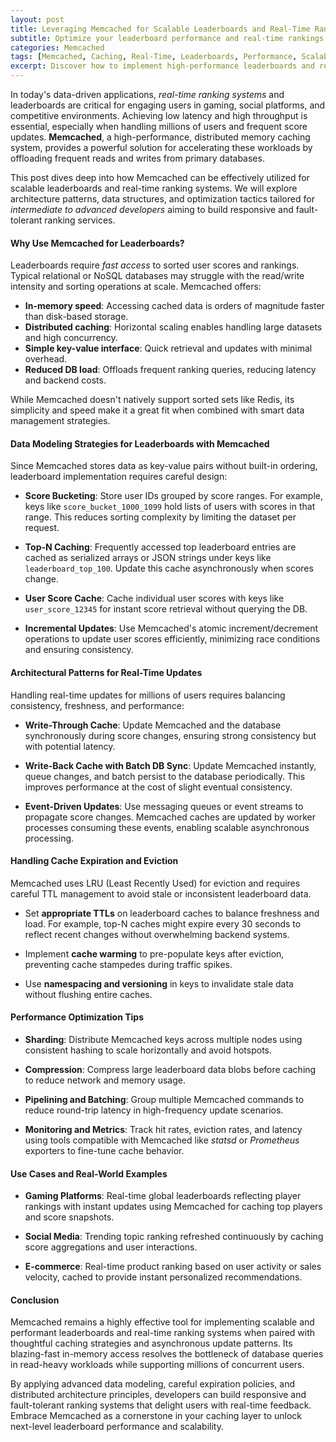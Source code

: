```yaml
---
layout: post
title: Leveraging Memcached for Scalable Leaderboards and Real-Time Ranking Systems
subtitle: Optimize your leaderboard performance and real-time rankings using Memcached caching strategies
categories: Memcached
tags: [Memcached, Caching, Real-Time, Leaderboards, Performance, Scalability, Distributed Systems]
excerpt: Discover how to implement high-performance leaderboards and real-time ranking systems using Memcached. Learn advanced caching techniques for scalability and low latency.
---
```

In today's data-driven applications, *real-time ranking systems* and leaderboards are critical for engaging users in gaming, social platforms, and competitive environments. Achieving low latency and high throughput is essential, especially when handling millions of users and frequent score updates. **Memcached**, a high-performance, distributed memory caching system, provides a powerful solution for accelerating these workloads by offloading frequent reads and writes from primary databases.

This post dives deep into how Memcached can be effectively utilized for scalable leaderboards and real-time ranking systems. We will explore architecture patterns, data structures, and optimization tactics tailored for *intermediate to advanced developers* aiming to build responsive and fault-tolerant ranking services.

#### Why Use Memcached for Leaderboards?

Leaderboards require *fast access* to sorted user scores and rankings. Typical relational or NoSQL databases may struggle with the read/write intensity and sorting operations at scale. Memcached offers:

- **In-memory speed**: Accessing cached data is orders of magnitude faster than disk-based storage.
- **Distributed caching**: Horizontal scaling enables handling large datasets and high concurrency.
- **Simple key-value interface**: Quick retrieval and updates with minimal overhead.
- **Reduced DB load**: Offloads frequent ranking queries, reducing latency and backend costs.

While Memcached doesn't natively support sorted sets like Redis, its simplicity and speed make it a great fit when combined with smart data management strategies.

#### Data Modeling Strategies for Leaderboards with Memcached

Since Memcached stores data as key-value pairs without built-in ordering, leaderboard implementation requires careful design:

- **Score Bucketing**: Store user IDs grouped by score ranges. For example, keys like `score_bucket_1000_1099` hold lists of users with scores in that range. This reduces sorting complexity by limiting the dataset per request.
  
- **Top-N Caching**: Frequently accessed top leaderboard entries are cached as serialized arrays or JSON strings under keys like `leaderboard_top_100`. Update this cache asynchronously when scores change.

- **User Score Cache**: Cache individual user scores with keys like `user_score_12345` for instant score retrieval without querying the DB.

- **Incremental Updates**: Use Memcached's atomic increment/decrement operations to update user scores efficiently, minimizing race conditions and ensuring consistency.

#### Architectural Patterns for Real-Time Updates

Handling real-time updates for millions of users requires balancing consistency, freshness, and performance:

- **Write-Through Cache**: Update Memcached and the database synchronously during score changes, ensuring strong consistency but with potential latency.

- **Write-Back Cache with Batch DB Sync**: Update Memcached instantly, queue changes, and batch persist to the database periodically. This improves performance at the cost of slight eventual consistency.

- **Event-Driven Updates**: Use messaging queues or event streams to propagate score changes. Memcached caches are updated by worker processes consuming these events, enabling scalable asynchronous processing.

#### Handling Cache Expiration and Eviction

Memcached uses LRU (Least Recently Used) for eviction and requires careful TTL management to avoid stale or inconsistent leaderboard data.

- Set **appropriate TTLs** on leaderboard caches to balance freshness and load. For example, top-N caches might expire every 30 seconds to reflect recent changes without overwhelming backend systems.
  
- Implement **cache warming** to pre-populate keys after eviction, preventing cache stampedes during traffic spikes.

- Use **namespacing and versioning** in keys to invalidate stale data without flushing entire caches.

#### Performance Optimization Tips

- **Sharding**: Distribute Memcached keys across multiple nodes using consistent hashing to scale horizontally and avoid hotspots.

- **Compression**: Compress large leaderboard data blobs before caching to reduce network and memory usage.

- **Pipelining and Batching**: Group multiple Memcached commands to reduce round-trip latency in high-frequency update scenarios.

- **Monitoring and Metrics**: Track hit rates, eviction rates, and latency using tools compatible with Memcached like *statsd* or *Prometheus* exporters to fine-tune cache behavior.

#### Use Cases and Real-World Examples

- **Gaming Platforms**: Real-time global leaderboards reflecting player rankings with instant updates using Memcached for caching top players and score snapshots.

- **Social Media**: Trending topic ranking refreshed continuously by caching score aggregations and user interactions.

- **E-commerce**: Real-time product ranking based on user activity or sales velocity, cached to provide instant personalized recommendations.

#### Conclusion

Memcached remains a highly effective tool for implementing scalable and performant leaderboards and real-time ranking systems when paired with thoughtful caching strategies and asynchronous update patterns. Its blazing-fast in-memory access resolves the bottleneck of database queries in read-heavy workloads while supporting millions of concurrent users.

By applying advanced data modeling, careful expiration policies, and distributed architecture principles, developers can build responsive and fault-tolerant ranking systems that delight users with real-time feedback. Embrace Memcached as a cornerstone in your caching layer to unlock next-level leaderboard performance and scalability.
